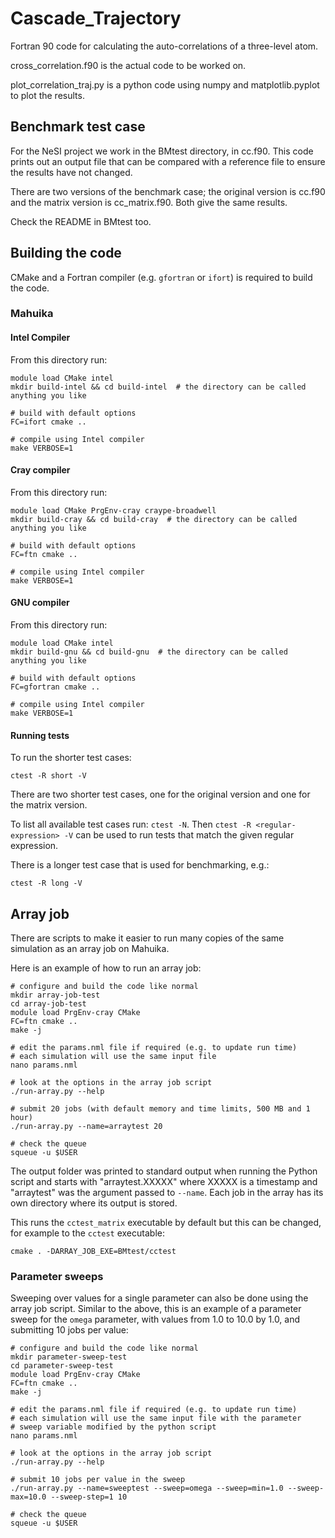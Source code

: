 # Cascade_Trajectory

Fortran 90 code for calculating the auto-correlations of a three-level atom. 

cross_correlation.f90 is the actual code to be worked on.

plot_correlation_traj.py is a python code using numpy and matplotlib.pyplot to plot the results.

## Benchmark test case

For the NeSI project we work in the BMtest directory, in cc.f90. This code prints out an
output file that can be compared with a reference file to ensure the results have not changed.

There are two versions of the benchmark case; the original version is cc.f90 and the matrix
version is cc_matrix.f90. Both give the same results.

Check the README in BMtest too.

## Building the code

CMake and a Fortran compiler (e.g. `gfortran` or `ifort`) is required to build the code.

### Mahuika

#### Intel Compiler

From this directory run:

```
module load CMake intel
mkdir build-intel && cd build-intel  # the directory can be called anything you like

# build with default options
FC=ifort cmake ..

# compile using Intel compiler
make VERBOSE=1
```

#### Cray compiler

From this directory run:

```
module load CMake PrgEnv-cray craype-broadwell
mkdir build-cray && cd build-cray  # the directory can be called anything you like

# build with default options
FC=ftn cmake ..

# compile using Intel compiler
make VERBOSE=1
```

#### GNU compiler

From this directory run:

```
module load CMake intel
mkdir build-gnu && cd build-gnu  # the directory can be called anything you like

# build with default options
FC=gfortran cmake ..

# compile using Intel compiler
make VERBOSE=1
```

#### Running tests

To run the shorter test cases:

```
ctest -R short -V
```

There are two shorter test cases, one for the original version and one for the matrix
version.

To list all available test cases run: `ctest -N`. Then `ctest -R <regular-expression> -V`
can be used to run tests that match the given regular expression.

There is a longer test case that is used for benchmarking, e.g.:

```
ctest -R long -V
```

## Array job

There are scripts to make it easier to run many copies of the same simulation
as an array job on Mahuika.

Here is an example of how to run an array job:

```
# configure and build the code like normal
mkdir array-job-test
cd array-job-test
module load PrgEnv-cray CMake
FC=ftn cmake ..
make -j

# edit the params.nml file if required (e.g. to update run time)
# each simulation will use the same input file
nano params.nml

# look at the options in the array job script
./run-array.py --help

# submit 20 jobs (with default memory and time limits, 500 MB and 1 hour)
./run-array.py --name=arraytest 20

# check the queue
squeue -u $USER
```

The output folder was printed to standard output when running the Python script
and starts with "arraytest.XXXXX" where XXXXX is a timestamp and "arraytest"
was the argument passed to `--name`. Each job in the array has its own directory
where its output is stored.

This runs the `cctest_matrix` executable by default but this can be changed, for
example to the `cctest` executable:

```
cmake . -DARRAY_JOB_EXE=BMtest/cctest
```

### Parameter sweeps

Sweeping over values for a single parameter can also be done using the array
job script. Similar to the above, this is an example of a parameter sweep for
the `omega` parameter, with values from 1.0 to 10.0 by 1.0, and submitting 10
jobs per value:

```
# configure and build the code like normal
mkdir parameter-sweep-test
cd parameter-sweep-test
module load PrgEnv-cray CMake
FC=ftn cmake ..
make -j

# edit the params.nml file if required (e.g. to update run time)
# each simulation will use the same input file with the parameter
# sweep variable modified by the python script
nano params.nml

# look at the options in the array job script
./run-array.py --help

# submit 10 jobs per value in the sweep
./run-array.py --name=sweeptest --sweep=omega --sweep=min=1.0 --sweep-max=10.0 --sweep-step=1 10

# check the queue
squeue -u $USER
```
